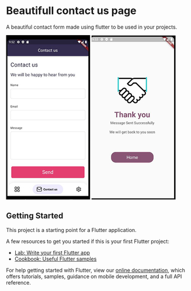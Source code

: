 # Beautifull contact us page

A beautiful contact form made using flutter to be used in your projects.

![alt text](https://github.com/kareemzok/beautifull-contact-form/blob/main/assets/contact-form.JPG?raw=true)
![alt text](https://github.com/kareemzok/beautifull-contact-form/blob/main/assets/thank-you.JPG?raw=true)


## Getting Started

This project is a starting point for a Flutter application.

A few resources to get you started if this is your first Flutter project:

- [Lab: Write your first Flutter app](https://flutter.dev/docs/get-started/codelab)
- [Cookbook: Useful Flutter samples](https://flutter.dev/docs/cookbook)

For help getting started with Flutter, view our
[online documentation](https://flutter.dev/docs), which offers tutorials,
samples, guidance on mobile development, and a full API reference.
